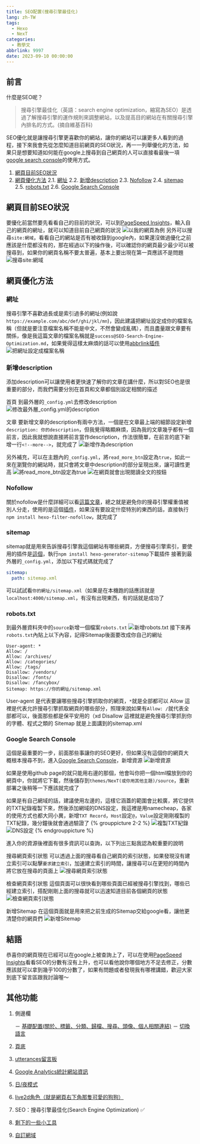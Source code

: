```yaml
---
title: SEO配置(搜尋引擎最佳化)
lang: zh-TW
tags:
  - Hexo
  - NexT
categories:
  - 教學文
abbrlink: 9997
date: 2023-09-10 00:00:00
---
```


## 前言

什麼是SEO呢？
> 搜尋引擎最佳化（英語：search engine optimization，縮寫為SEO）是透過了解搜尋引擎的運作規則來調整網站，以及提高目的網站在有關搜尋引擎內排名的方式。(摘自維基百科)

SEO優化就是讓搜尋引擎更喜歡你的網站，讓你的網站可以讓更多人看到的過程，接下來我會先從怎麼知道目前網頁的SEO狀況，再一一列舉優化的方法，如果只是想要知道如何能在google上搜尋到自己網頁的人可以直接看最後一項[google search console](/SEO-Search-Engine-Optimization/#google-search-console)的使用方式。

<!--more-->

1. [網頁目前SEO狀況](/SEO-Search-Engine-Optimization/#網頁目前SEO狀況)
2. [網頁優化方法](/SEO-Search-Engine-Optimization/#網頁優化方法)
  2.1. [網址](/SEO-Search-Engine-Optimization/#網址)
  2.2. [新增description](/SEO-Search-Engine-Optimization/#新增description)
  2.3. [Nofollow](/SEO-Search-Engine-Optimization/#Nofollow)
  2.4. [sitemap](/SEO-Search-Engine-Optimization/#sitemap)
  2.5. [robots.txt](/SEO-Search-Engine-Optimization/#robots-txt)
  2.6. [Google Search Console](/SEO-Search-Engine-Optimization/#Google-Search-Console)

## 網頁目前SEO狀況

要優化前當然要先看看自己的目前的狀況，可以到[PageSpeed Insights](https://pagespeed.web.dev)，輸入自己的網頁的網址，就可以知道目前自己網頁的狀況
![以我的網頁為例](https://i.imgur.com/vyUXRfU.png)
另外可以搜尋`site:網域`，看看自己的網站是否有被收錄到google內，如果還沒做過優化之前應該是什麼都沒有的，那在經過以下的操作後，可以確認你的網頁最少最少可以被搜尋到，如果你的網頁名稱不要太普遍，基本上要出現在第一頁應該不是問題
![搜尋site:網域](https://i.imgur.com/kftLZgg.png)

## 網頁優化方法

### 網址

搜尋引擎不喜歡過長或是索引過多的網址(例如說`https://example.com/abc/def/ghi/jkl/mn`)，因此建議把網址設定成你的檔案名稱（但就是要注意檔案名稱不能是中文，不然會變成亂碼），而且盡量跟文章要有關係，像是我這篇文章的檔案名稱就是`success@SEO-Search-Engine-Optimization.md`，如果覺得這樣太麻煩的話可以使用[abbrlink插件](https://github.com/rozbo/hexo-abbrlink)
![把網址設定成檔案名稱](https://i.imgur.com/vd9WIxo.png)

### 新增description

添加description可以讓使用者更快速了解你的文章在講什麼，所以對SEO也是很重要的部分，而我們需要分別在首頁和文章都個別設定相關的描述

<span id="inline-blue">首頁</span>
到最外層的`_config.yml`去修改description
![修改最外層_config.yml的description](https://i.imgur.com/ory8GYA.png)

<span id="inline-blue">文章</span>
要新增文章的description有兩中方法，一個是在文章最上端的細節設定新增`description: 你的description`，但我覺得略顯麻煩，因為我的文章幾乎都有一個前言，因此我就想說直接將前言當作description，作法很簡單，在前言的底下新增一行`<!--more-->`，就完成了
![新增<!--more-->作為description](https://i.imgur.com/JKfxDSQ.png)

另外補充，可以在主題內的`_config.yml`，將`read_more_btn`設定為`true`，如此一來在瀏覽你的網站時，就只會將文章中description的部分呈現出來，讓可讀性更高
![將read_more_btn設定為true](https://i.imgur.com/meLFbHF.png)
![在網頁就會出現閱讀全文的按鈕](https://i.imgur.com/FoJcPqo.png)

### Nofollow

關於nofollow是什麼詳細可以看[這篇文章](https://welly.tw/serp-rank-optimization/what-is-nofollow)，總之就是避免你的搜尋引擎權重值被別人分走，使用的是這個[插件](https://github.com/hexojs/hexo-filter-nofollow)，如果沒有要設定什麼特別的東西的話，直接執行`npm install hexo-filter-nofollow`，就完成了

### sitemap

sitemap就是用來告訴搜尋引擎我這個網站有哪些網頁，方便搜尋引擎索引，要使用的插件是[這個](https://github.com/hexojs/hexo-generator-sitemap)，執行`npm install hexo-generator-sitemap`下載插件
接著到最外層的`_config.yml`，添加以下程式碼就完成了

```yml
sitemap:
  path: sitemap.xml
```

可以試試看`你的網址/sitemap.xml`（如果是在本機跑的話應該就是`localhost:4000/sitemap.xml`，有沒有出現東西，有的話就是成功了

### robots.txt

到最外層資料夾中的`source`新增一個檔案`robots.txt`
![新增robots.txt](https://i.imgur.com/Lepvzrl.png)
接下來再`robots.txt`內貼上以下內容，記得Sitemap後面要改成你自己的網址

``` title: robots.txt
User-agent: *
Allow: /
Allow: /archives/
Allow: /categories/
Allow: /tags/ 
Disallow: /vendors/
Disallow: /fonts/
Disallow: /fancybox/
Sitemap: https://你的網址/sitemap.xml

```

<span id="inline-blue">User-agent</span> 是代表要讓哪些搜尋引擎抓取你的網頁，`*`就是全部都可以
<span id="inline-blue">Allow</span> 這裡是代表允許搜尋引擎抓取網頁的哪些部分，照理來說如果有`Allow: /`就代表全部都可以，後面那些都是保平安用的（xd
<span id="inline-blue">Disallow</span> 這裡就是避免搜尋引擎抓到你的字體、程式之類的
<span id="inline-blue">Sitemap</span> 就是上面講到的sitemap.xml

### Google Search Console

這個是最重要的一步，前面那些事讓你的SEO更好，但如果沒有這個你的網頁大概根本搜尋不到，進入[Google Search Console](https://search.google.com/search-console/about)，新增資源
![新增資源](https://i.imgur.com/tw67jVX.png)

如果是使用github page的就只能用右邊的那個，他會叫你把一個html檔放到你的網頁中，你就將它下載，然後儲存到`themes/NexT(或你用其他主題)/source`，重新部署之後稍等一下應該就完成了

如果是有自己網域的話，建議使用左邊的，這樣它涵蓋的範圍會比較廣，將它提供的TXT紀錄複製下來，然後添加網域的DNS設定，我這裡是用namecheap，各家的使用方式也都大同小異，新增`TXT Record`，`Host`設定`@`，`Value`設定剛剛複製的TXT紀錄，幾分鐘後就會通過驗證了
{% grouppicture 2-2 %}
  ![複製TXT紀錄](https://i.imgur.com/4XAblPy.png)
  ![DNS設定](https://i.imgur.com/y9sKq0R.png)
{% endgrouppicture %}

進入你的資源後裡面有很多資訊可以查詢，以下列出三點我認為較重要的說明

<span id="inline-blue">搜尋網頁索引狀態</span>
可以透過上面的搜尋看自己網頁的索引狀態，如果發現沒有建立索引可以點擊`要求建立索引`，加速建立索引的時間，讓搜尋可以在更短的時間內將它放在搜尋的頁面上
![搜尋網頁索引狀態](https://i.imgur.com/sifijQS.png)

<span id="inline-blue">檢查網頁索引狀態</span>
這個頁面可以很快看到哪些頁面已經被搜尋引擎找到，哪些已經建立索引，搭配剛剛上面的搜尋就可以迅速知道目前各個網頁的狀態
![檢查網頁索引狀態](https://i.imgur.com/saKZCae.png)

<span id="inline-blue">新增Sitemap</span>
在這個頁面就是用來把之前生成的Sitemap交給google看，讓他更清楚你的網頁們
![新增Sitemap](https://i.imgur.com/CrguGDg.png)

## 結語

恭喜你的網頁現在已經可以在google上被查詢上了，可以在使用[PageSpeed Insights](https://pagespeed.web.dev)看看SEO的分數有沒有上升，也可以看他說你哪個地方不足去修正，分數應該就可以拿到幾乎100的分數了，如果有問題或者發現我有哪裡講錯，歡迎大家到底下留言區跟我討論喔～

## 其他功能

1. 側邊欄

    － [基礎配置(關於、標籤、分類、歸檔、搜尋、頭像、個人相關連結)](/NexT-sidebar-basic)
    － [切換語言](/NexT-sidebar-switch-lang)

2. [頁底](/NexT-footer)
3. [utterances留言板](/NexT-utterances-comment-box)
4. [Google Analytics統計網站資訊](/NexT-google-analytics)
5. [日/夜模式](/NexT-dark-light-mode)
6. [live2d角色（就是網頁右下角那隻可愛的狗狗）](/NexT-live2d)
7. SEO：搜尋引擎最佳化(Search Engine Optimization) ✅
8. [剩下的一些小工具](/NexT-some-cool-tools)
9. [自訂網域](/Hexo-NexT_custom_domain)
